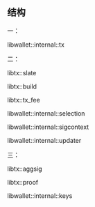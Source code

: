 ## 结构

一：

libwallet::internal::tx

二：

libtx::slate

libtx::build

libtx::tx\_fee

libwallet::internal::selection

libwallet::internal::sigcontext

libwallet::internal::updater

三：

libtx::aggsig

libtx::proof

libwallet::internal::keys

